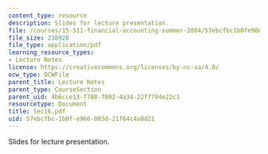 ```yaml
---
content_type: resource
description: Slides for lecture presentation.
file: /courses/15-511-financial-accounting-summer-2004/57ebcfbc1b0fe966003d21f64c4a8d21_lec16.pdf
file_size: 238928
file_type: application/pdf
learning_resource_types:
- Lecture Notes
license: https://creativecommons.org/licenses/by-nc-sa/4.0/
ocw_type: OCWFile
parent_title: Lecture Notes
parent_type: CourseSection
parent_uid: 4b6cce13-f788-f002-4a34-22f7794e22c1
resourcetype: Document
title: lec16.pdf
uid: 57ebcfbc-1b0f-e966-003d-21f64c4a8d21
---
```

Slides for lecture presentation.